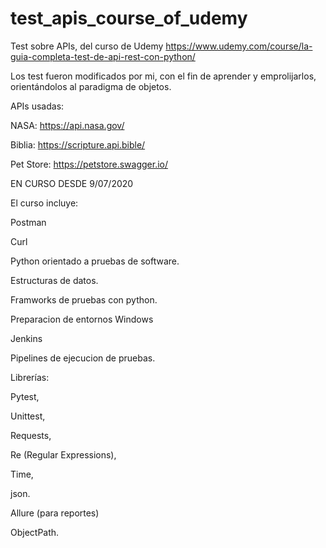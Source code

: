 # test_apis_course_of_udemy
Test sobre APIs, del curso de Udemy https://www.udemy.com/course/la-guia-completa-test-de-api-rest-con-python/

Los test fueron modificados por mi, con el fin de aprender y emprolijarlos, orientándolos al paradigma de objetos.

APIs usadas:

NASA: https://api.nasa.gov/

Biblia: https://scripture.api.bible/

Pet Store: https://petstore.swagger.io/

EN CURSO DESDE 9/07/2020

El curso incluye: 

  Postman

  Curl

  Python orientado a pruebas de software.

  Estructuras de datos.

  Framworks de pruebas con python.

  Preparacion de entornos Windows

  Jenkins

  Pipelines de ejecucion de pruebas.


  Librerías:

  Pytest,

  Unittest,

  Requests,

  Re (Regular Expressions),

  Time,

  json.

  Allure (para reportes)

  ObjectPath.


